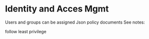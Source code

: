 # Identity and Acces Mgmt
Users and groups can be assigned Json policy documents
See notes: 

follow least privilege 